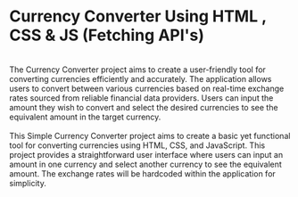# Currency Converter Using HTML , CSS & JS (Fetching API's)
<br>
The Currency Converter project aims to create a user-friendly tool for converting currencies efficiently and accurately. The application allows users to convert between various currencies based on real-time exchange rates sourced from reliable financial data providers. Users can input the amount they wish to convert and select the desired currencies to see the equivalent amount in the target currency.
<br><br>
This Simple Currency Converter project aims to create a basic yet functional tool for converting currencies using HTML, CSS, and JavaScript. This project provides a straightforward user interface where users can input an amount in one currency and select another currency to see the equivalent amount. The exchange rates will be hardcoded within the application for simplicity.
